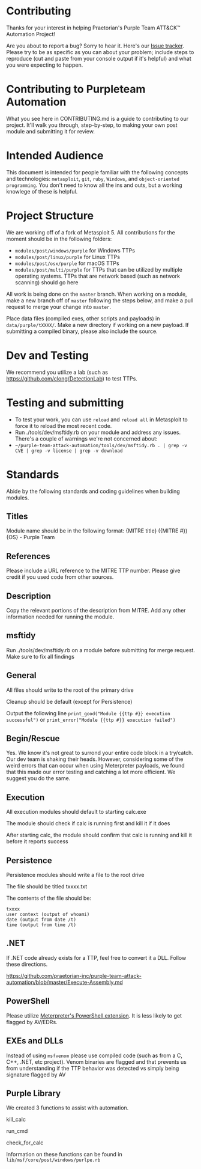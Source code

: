 # Contributing
Thanks for your interest in helping Praetorian's Purple Team ATT&CK&trade; Automation Project!

Are you about to report a bug? Sorry to hear it. Here's our [Issue tracker](https://github.com/praetorian-inc/purple-team-attack-automation/issues).
Please try to be as specific as you can about your problem; include steps to reproduce (cut and paste from your console output if it's helpful) and what you were expecting to happen.

# Contributing to Purpleteam Automation

What you see here in CONTRIBUTING.md is a guide to contributing to our project. It'll walk you through, step-by-step, to making your own post module and submitting it for review.

# Intended Audience

This document is intended for people familiar with the following concepts
and technologies: `metasploit`, `git`, `ruby`, `Windows`, and `object-oriented programming`.
You don't need to know all the ins and outs, but a working knowlege of these is helpful.

# Project Structure

We are working off of a fork of Metasploit 5. All contributions for the moment should be in the following folders:

* `modules/post/windows/purple` for Windows TTPs
* `modules/post/linux/purple` for Linux TTPs
* `modules/post/osx/purple` for macOS TTPs
* `modules/post/multi/purple` for TTPs that can be utilized by multiple operating systems. TTPs that are network based (such as network scanning) should go here

All work is being done on the `master` branch. When working on a module, make a new branch off of `master` following the steps below, and make a pull request to merge your change into `master`.

Place data files (compiled exes, other scripts and payloads) in `data/purple/tXXXX/`. Make a new directory if working on a new payload. If submitting a compiled binary, please also include the source.

# Dev and Testing

We recommend you utilize a lab (such as https://github.com/clong/DetectionLab) to test TTPs.


# Testing and submitting

- To test your work, you can use `reload` and `reload all` in Metasploit to force it to reload the most recent code.
- Run ./tools/dev/msftidy.rb on your module and address any issues. There's a couple of warnings we're not concerned about:
- `~/purple-team-attack-automation/tools/dev/msftidy.rb . | grep -v CVE | grep -v license | grep -v download`

# Standards
Abide by the following standards and coding guidelines when building modules.

## Titles
Module name should be in the following format:
{MITRE title} ({MITRE #}) {OS} - Purple Team

## References

Please include a URL reference to the MITRE TTP number. Please give credit if you used code from other sources.

## Description

Copy the relevant portions of the description from MITRE. Add any other information needed for running the module.

## msftidy
Run ./tools/dev/msftidy.rb on a module before submitting for merge request. Make sure to fix all findings

## General

All files should write to the root of the primary drive

Cleanup should be default (except for Persistence)

Output the following line
`print_good("Module {{ttp #}} execution successful")`
or
`print_error("Module {{ttp #}} execution failed")`

## Begin/Rescue

Yes. We know it's not great to surrond your entire code block in a try/catch. Our dev team is shaking their heads. However, considering some of the weird errors that can occur when using Meterpreter payloads, we found that this made our error testing and catching a lot more efficient. We suggest you do the same.

## Execution

All execution modules should default to starting calc.exe

The module should check if calc is running first and kill it if it does

After starting calc, the module should confirm that calc is running and kill it before it reports success

## Persistence

Persistence modules should write a file to the root drive

The file should be titled txxxx.txt

The contents of the file should be:

```
txxxx
user context (output of whoami)
date (output from date /t)
time (output from time /t)
```

## .NET

If .NET code already exists for a TTP, feel free to convert it a DLL. Follow these directions.

https://github.com/praetorian-inc/purple-team-attack-automation/blob/master/Execute-Assembly.md

## PowerShell

Please utilize [Meterpreter's PowerShell extension](https://www.darkoperator.com/blog/2016/4/2/meterpreter-new-windows-powershell-extension). It is less likely to get flagged by AV/EDRs.

## EXEs and DLLs

Instead of using `msfvenom` please use compiled code (such as from a C, C++, .NET, etc project). Venom binaries are flagged and that prevents us from understanding
if the TTP behavior was detected vs simply being signature flagged by AV

## Purple Library

We created 3 functions to assist with automation.

kill_calc

run_cmd

check_for_calc

Information on these functions can be found in `lib/msf/core/post/windows/purlpe.rb`
